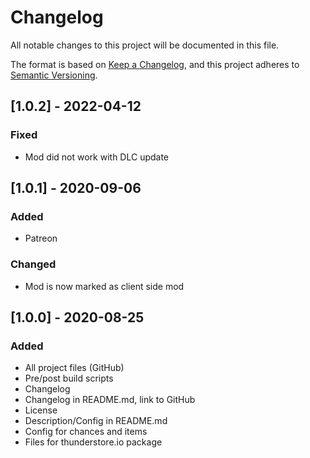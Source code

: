 # Changelog

All notable changes to this project will be documented in this file.

The format is based on [Keep a Changelog](https://keepachangelog.com/en/1.0.0/),
and this project adheres to [Semantic Versioning](https://semver.org/spec/v2.0.0.html).

## [1.0.2] - 2022-04-12
### Fixed
-  Mod did not work with DLC update

## [1.0.1] - 2020-09-06
### Added
- Patreon

### Changed
- Mod is now marked as client side mod

## [1.0.0] - 2020-08-25
### Added
- All project files (GitHub)
- Pre/post build scripts
- Changelog
- Changelog in README.md, link to GitHub
- License
- Description/Config in README.md
- Config for chances and items
- Files for thunderstore.io package

